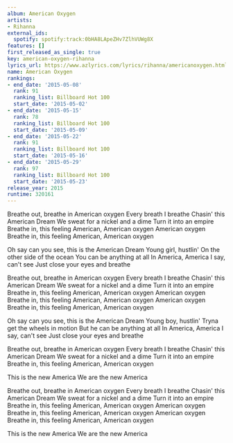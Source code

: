 ```yaml
---
album: American Oxygen
artists:
- Rihanna
external_ids:
  spotify: spotify:track:0bHA8LApeZHv7ZlhVUWg8X
features: []
first_released_as_single: true
key: american-oxygen-rihanna
lyrics_url: https://www.azlyrics.com/lyrics/rihanna/americanoxygen.html
name: American Oxygen
rankings:
- end_date: '2015-05-08'
  rank: 91
  ranking_list: Billboard Hot 100
  start_date: '2015-05-02'
- end_date: '2015-05-15'
  rank: 78
  ranking_list: Billboard Hot 100
  start_date: '2015-05-09'
- end_date: '2015-05-22'
  rank: 91
  ranking_list: Billboard Hot 100
  start_date: '2015-05-16'
- end_date: '2015-05-29'
  rank: 97
  ranking_list: Billboard Hot 100
  start_date: '2015-05-23'
release_year: 2015
runtime: 320161
---
```

Breathe out, breathe in
American oxygen
Every breath I breathe
Chasin' this American Dream
We sweat for a nickel and a dime
Turn it into an empire
Breathe in, this feeling
American, American oxygen
American oxygen
Breathe in, this feeling
American, American oxygen

Oh say can you see, this is the American Dream
Young girl, hustlin'
On the other side of the ocean
You can be anything at all
In America, America
I say, can't see
Just close your eyes and breathe

Breathe out, breathe in
American oxygen
Every breath I breathe
Chasin' this American Dream
We sweat for a nickel and a dime
Turn it into an empire
Breathe in, this feeling
American, American oxygen
American oxygen
Breathe in, this feeling
American, American oxygen
American oxygen
Breathe in, this feeling
American, American oxygen

Oh say can you see, this is the American Dream
Young boy, hustlin'
Tryna get the wheels in motion
But he can be anything at all
In America, America
I say, can't see
Just close your eyes and breathe

Breathe out, breathe in
American oxygen
Every breath I breathe
Chasin' this American Dream
We sweat for a nickel and a dime
Turn it into an empire
Breathe in, this feeling
American, American oxygen

This is the new America
We are the new America


Breathe out, breathe in
American oxygen
Every breath I breathe
Chasin' this American Dream
We sweat for a nickel and a dime
Turn it into an empire
Breathe in, this feeling
American, American oxygen
American oxygen
Breathe in, this feeling
American, American oxygen
American oxygen
Breathe in, this feeling
American, American oxygen

This is the new America
We are the new America
